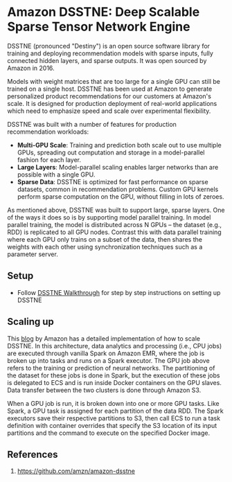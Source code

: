 

# Amazon DSSTNE: Deep Scalable Sparse Tensor Network Engine

DSSTNE (pronounced "Destiny") is an open source software library for training and deploying recommendation
models with sparse inputs, fully connected hidden layers, and sparse outputs. It was open sourced by Amazon in 2016.

Models with weight matrices
that are too large for a single GPU can still be trained on a single host. DSSTNE has been used at Amazon
to generate personalized product recommendations for our customers at Amazon's scale. It is designed for
production deployment of real-world applications which need to emphasize speed and scale over experimental 
flexibility.

DSSTNE was built with a number of features for production recommendation workloads:

* **Multi-GPU Scale**: Training and prediction
both scale out to use multiple GPUs, spreading out computation
and storage in a model-parallel fashion for each layer.
* **Large Layers**: Model-parallel scaling enables larger networks than
are possible with a single GPU.
* **Sparse Data**: DSSTNE is optimized for fast performance on sparse datasets, common in recommendation 
problems. Custom GPU kernels perform sparse computation on the GPU, without filling in lots of zeroes.


As mentioned above, DSSTNE was built to support large, sparse layers. One of the ways it does so is by supporting model parallel training. In model parallel training, the model is distributed across N GPUs – the dataset (e.g., RDD) is replicated to all GPU nodes. Contrast this with data parallel training where each GPU only trains on a subset of the data, then shares the weights with each other using synchronization techniques such as a parameter server.

## Setup
* Follow [DSSTNE Walkthrough](DSSTNE_Walkthrough.md) for step by step instructions on setting up DSSTNE

## Scaling up
This [blog](http://blogs.aws.amazon.com/bigdata/post/TxGEL8IJ0CAXTK/Generating-Recommendations-at-Amazon-Scale-with-Apache-Spark-and-Amazon-DSSTNE) by Amazon has a detailed implementation of how to scale DSSTNE. In this architecture, data analytics and processing (i.e., CPU jobs) are executed through vanilla Spark on Amazon EMR, where the job is broken up into tasks and runs on a Spark executor. The GPU job above refers to the training or prediction of neural networks. The partitioning of the dataset for these jobs is done in Spark, but the execution of these jobs is delegated to ECS and is run inside Docker containers on the GPU slaves. Data transfer between the two clusters is done through Amazon S3.

When a GPU job is run, it is broken down into one or more GPU tasks. Like Spark, a GPU task is assigned for each partition of the data RDD. The Spark executors save their respective partitions to S3, then call ECS to run a task definition with container overrides that specify the S3 location of its input partitions and the command to execute on the specified Docker image. 

## References
1. https://github.com/amzn/amazon-dsstne
